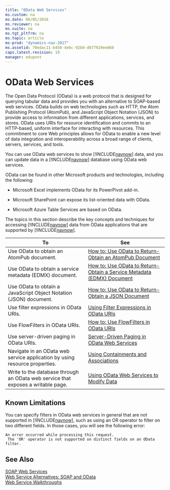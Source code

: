 ```yaml
---
title: "OData Web Services"
ms.custom: na
ms.date: 06/05/2016
ms.reviewer: na
ms.suite: na
ms.tgt_pltfrm: na
ms.topic: article
ms-prod: "dynamics-nav-2017"
ms.assetid: 70edac11-b450-4e6c-92b0-d677929ee868
caps.latest.revision: 19
manager: edupont
---
```

# OData Web Services
The Open Data Protocol \(OData\) is a web protocol that is designed for querying tabular data and provides you with an alternative to SOAP-based web services. OData builds on web technologies such as HTTP, the Atom Publishing Protocol \(AtomPub\), and JavaScript Object Notation \(JSON\) to provide access to information from different applications, services, and stores. OData uses URIs for resource identification and commits to an HTTP-based, uniform interface for interacting with resources. This commitment to core Web principles allows for OData to enable a new level of data integration and interoperability across a broad range of clients, servers, services, and tools.  
  
 You can use OData web services to show [!INCLUDE[navnow](includes/navnow_md.md)] data, and you can update data in a [!INCLUDE[navnow](includes/navnow_md.md)] database using OData web services.  
  
 OData can be found in other Microsoft products and technologies, including the following:  
  
-   Microsoft Excel implements OData for its PowerPivot add-in.  
  
-   Microsoft SharePoint can expose its list-oriented data with OData.  
  
-   Microsoft Azure Table Services are based on OData.  
  
 The topics in this section describe the key concepts and techniques for accessing [!INCLUDE[navnow](includes/navnow_md.md)] data from OData applications that are supported by [!INCLUDE[navnow](includes/navnow_md.md)].  
  
|To|See|  
|--------|---------|  
|Use OData to obtain an AtomPub document.|[How to: Use OData to Return-Obtain an AtomPub Document](How%20to:%20Use%20OData%20to%20Return-Obtain%20an%20AtomPub%20Document.md)|  
|Use OData to obtain a service metadata \(EDMX\) document.|[How to: Use OData to Return-Obtain a Service Metadata \(EDMX\) Document](How%20to:%20Use%20OData%20to%20Return-Obtain%20a%20Service%20Metadata%20\(EDMX\)%20Document.md)|  
|Use OData to obtain a JavaScript Object Notation \(JSON\) document.|[How to: Use OData to Return-Obtain a JSON Document](How%20to:%20Use%20OData%20to%20Return-Obtain%20a%20JSON%20Document.md)|  
|Use filter expressions in OData URIs.|[Using Filter Expressions in OData URIs](Using-Filter-Expressions-in-OData-URIs.md)|  
|Use FlowFilters in OData URIs.|[How to: Use FlowFilters in OData URIs](How%20to:%20Use%20FlowFilters%20in%20OData%20URIs.md)|  
|Use server-driven paging in OData URIs.|[Server-Driven Paging in OData Web Services](Server-Driven-Paging-in-OData-Web-Services.md)|  
|Navigate in an OData web service application by using resource properties.|[Using Containments and Associations](Using-Containments-and-Associations.md)|  
|Write to the database through an OData web service that exposes a writable page.|[Using OData Web Services to Modify Data](Using-OData-Web-Services-to-Modify-Data.md)|  
  
## Known Limitations  
 You can specify filters in OData web services in general that are not supported in [!INCLUDE[navnow](includes/navnow_md.md)], such as using an OR operator to filter on two different fields. In those cases, you will see the following error:  
  
```  
An error occurred while processing this request.   
 The 'OR' operator is not supported on distinct fields on an OData filter.  
```  
  
## See Also  
 [SOAP Web Services](SOAP-Web-Services.md)   
 [Web Service Alternatives: SOAP and OData](Web%20Service%20Alternatives:%20SOAP%20and%20OData.md)   
 [Web Service Walkthroughs](Web-Service-Walkthroughs.md)